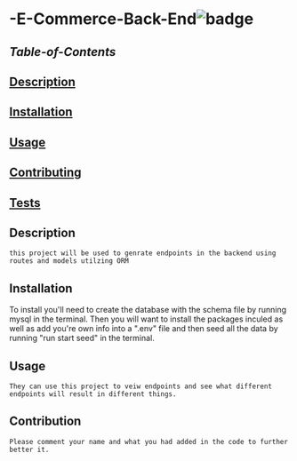 # -E-Commerce-Back-End![badge](https://img.shields.io/npm/l/badge?color=pink&label=License&logo=mit&logoColor=Blue)

  ## *Table-of-Contents*

  ## [Description](#description)
  ## [Installation](#installation)
  ## [Usage](#usage)
  ## [Contributing](#contributing)
  ## [Tests](#tests)
     
   
  ## Description

    this project will be used to genrate endpoints in the backend using routes and models utilzing ORM 


  ## Installation

   To install you'll need to create the database with the schema file by running mysql in the terminal. Then you will want to install the packages inculed as well as add you're own info into a ".env" file and then seed all the data by running "run start seed" in the terminal. 

  ## Usage

    They can use this project to veiw endpoints and see what different endpoints will result in different things. 

  ## Contribution

    Please comment your name and what you had added in the code to further better it.

   




